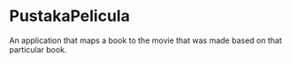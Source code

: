 # PustakaPelicula
An application that maps a book to the movie that was made based on that particular book. 
